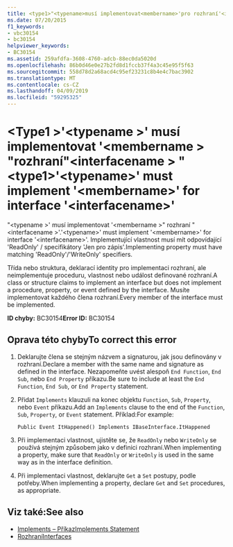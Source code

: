 ```yaml
---
title: <type1>"<typename>musí implementovat<membername>'pro rozhraní'<interfacename>.
ms.date: 07/20/2015
f1_keywords:
- vbc30154
- bc30154
helpviewer_keywords:
- BC30154
ms.assetid: 259afdfa-3608-4760-adcb-88ec0da5020d
ms.openlocfilehash: 86b0d46e0e27b2fd8d1fccb37f4a3c45e95f5f63
ms.sourcegitcommit: 558d78d2a68acd4c95ef23231c8b4e4c7bac3902
ms.translationtype: MT
ms.contentlocale: cs-CZ
ms.lasthandoff: 04/09/2019
ms.locfileid: "59295325"
---
```

# <a name="type1typename-must-implement-membername-for-interface-interfacename"></a><span data-ttu-id="0ca0d-102">\<Type1 >'\<typename >' musí implementovat '\<membername > "rozhraní"\<interfacename > "</span><span class="sxs-lookup"><span data-stu-id="0ca0d-102">\<type1>'\<typename>' must implement '\<membername>' for interface '\<interfacename>'</span></span>
<span data-ttu-id="0ca0d-103">"\<typename >' musí implementovat '\<membername >" rozhraní "\<interfacename >'.</span><span class="sxs-lookup"><span data-stu-id="0ca0d-103">'\<typename>' must implement '\<membername>' for interface '\<interfacename>'.</span></span> <span data-ttu-id="0ca0d-104">Implementující vlastnost musí mít odpovídající 'ReadOnly' / specifikátory 'Jen pro zápis'.</span><span class="sxs-lookup"><span data-stu-id="0ca0d-104">Implementing property must have matching 'ReadOnly'/'WriteOnly' specifiers.</span></span>  
  
 <span data-ttu-id="0ca0d-105">Třída nebo struktura, deklarací identity pro implementaci rozhraní, ale neimplementuje proceduru, vlastnost nebo událost definované rozhraní.</span><span class="sxs-lookup"><span data-stu-id="0ca0d-105">A class or structure claims to implement an interface but does not implement a procedure, property, or event defined by the interface.</span></span> <span data-ttu-id="0ca0d-106">Musíte implementovat každého člena rozhraní.</span><span class="sxs-lookup"><span data-stu-id="0ca0d-106">Every member of the interface must be implemented.</span></span>  
  
 <span data-ttu-id="0ca0d-107">**ID chyby:** BC30154</span><span class="sxs-lookup"><span data-stu-id="0ca0d-107">**Error ID:** BC30154</span></span>  
  
## <a name="to-correct-this-error"></a><span data-ttu-id="0ca0d-108">Oprava této chyby</span><span class="sxs-lookup"><span data-stu-id="0ca0d-108">To correct this error</span></span>  
  
1. <span data-ttu-id="0ca0d-109">Deklarujte člena se stejným názvem a signaturou, jak jsou definovány v rozhraní.</span><span class="sxs-lookup"><span data-stu-id="0ca0d-109">Declare a member with the same name and signature as defined in the interface.</span></span> <span data-ttu-id="0ca0d-110">Nezapomeňte uvést alespoň `End Function`, `End Sub`, nebo `End Property` příkazu.</span><span class="sxs-lookup"><span data-stu-id="0ca0d-110">Be sure to include at least the `End Function`, `End Sub`, or `End Property` statement.</span></span>  
  
2. <span data-ttu-id="0ca0d-111">Přidat `Implements` klauzuli na konec objektu `Function`, `Sub`, `Property`, nebo `Event` příkazu.</span><span class="sxs-lookup"><span data-stu-id="0ca0d-111">Add an `Implements` clause to the end of the `Function`, `Sub`, `Property`, or `Event` statement.</span></span> <span data-ttu-id="0ca0d-112">Příklad:</span><span class="sxs-lookup"><span data-stu-id="0ca0d-112">For example:</span></span>  
  
    ```  
    Public Event ItHappened() Implements IBaseInterface.ItHappened  
    ```  
  
3. <span data-ttu-id="0ca0d-113">Při implementaci vlastnost, ujistěte se, že `ReadOnly` nebo `WriteOnly` se používá stejným způsobem jako v definici rozhraní.</span><span class="sxs-lookup"><span data-stu-id="0ca0d-113">When implementing a property, make sure that `ReadOnly` or `WriteOnly` is used in the same way as in the interface definition.</span></span>  
  
4. <span data-ttu-id="0ca0d-114">Při implementaci vlastnost, deklarujte `Get` a `Set` postupy, podle potřeby.</span><span class="sxs-lookup"><span data-stu-id="0ca0d-114">When implementing a property, declare `Get` and `Set` procedures, as appropriate.</span></span>  
  
## <a name="see-also"></a><span data-ttu-id="0ca0d-115">Viz také:</span><span class="sxs-lookup"><span data-stu-id="0ca0d-115">See also</span></span>

- [<span data-ttu-id="0ca0d-116">Implements – Příkaz</span><span class="sxs-lookup"><span data-stu-id="0ca0d-116">Implements Statement</span></span>](../../../visual-basic/language-reference/statements/implements-statement.md)
- [<span data-ttu-id="0ca0d-117">Rozhraní</span><span class="sxs-lookup"><span data-stu-id="0ca0d-117">Interfaces</span></span>](../../../visual-basic/programming-guide/language-features/interfaces/index.md)
